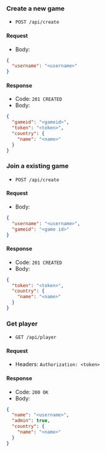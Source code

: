 ### Create a new game

- `POST /api/create`

#### Request

- Body:
```json
{
  "username": "<username>"
}
```

#### Response

- Code: `201 CREATED`
- Body:
```json
{
  "gameid": "<gameid>",
  "token": "<token>",
  "country": {
    "name": "<name>"
  }
}
```

### Join a existing game

- `POST /api/create`

#### Request

- Body:
```json
{
  "username": "<username>",
  "gameid": "<game id>"
}
```

#### Response

- Code: `201 CREATED`
- Body:
```json
{
  "token": "<token>",
  "country": {
    "name": "<name>"
  }
}
```

### Get player

- `GET /api/player`

#### Request

- Headers: `Authorization: <token>`

#### Response

- Code: `200 OK`
- Body:
```json
{
  "name": "<username>",
  "admin": true,
  "country": {
    "name": "<name>"
  }
}
```
